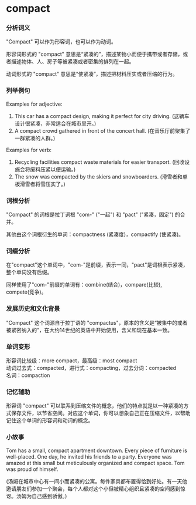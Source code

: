 # compact

### 分析词义

  

"Compact" 可以作为形容词，也可以作为动词。

  

形容词形式的 "compact" 意思是“紧凑的”，描述某物小而便于携带或者存储，或者描述物体、人、房子等被紧凑或者密集的排列在一起。

  

动词形式的 "compact" 意思是“使紧凑”，描述把材料压实或者压缩的行为。

  

### 列举例句

  

Examples for adjective:

  

1.  This car has a compact design, making it perfect for city driving. (这辆车设计很紧凑，非常适合在城市里开。)
2.  A compact crowd gathered in front of the concert hall. (在音乐厅前聚集了一群紧凑的人群。)

  

Examples for verb:

  

1.  Recycling facilities compact waste materials for easier transport. (回收设施会将废料压紧以便运输。)
2.  The snow was compacted by the skiers and snowboarders. (滑雪者和单板滑雪者将雪压实了。)

  

### 词根分析

  

"Compact" 的词根是拉丁词根 "com-" ("一起") 和 "pact" ("紧凑，固定") 的合并。

  

其他由这个词根衍生的单词：compactness (紧凑度)，compactify (使紧凑)。

  

### 词缀分析

  

在"compact"这个单词中，"com-"是前缀，表示一同，"pact"是词根表示紧凑，整个单词没有后缀。

  

同样使用了"com-"前缀的单词有：combine(结合)，compare(比较), compete(竞争)。

  

### 发展历史和文化背景

  

"Compact" 这个词源自于拉丁语的 "compactus"，原本的含义是“被集中的或者被紧密纳入的”，在大约14世纪的英语中开始使用，含义和现在基本一致。

  

### 单词变形

  

形容词比较级：more compact，最高级：most compact  
动词过去式：compacted，进行式：compacting，过去分词：compacted  
名词：compaction

  

### 记忆辅助

  

形容词 "compact" 可以联系到压缩文件的概念，他们的特点就是以一种紧凑的方式保存文件，以节省空间。对应这个单词，你可以想象自己正在压缩文件，以帮助记住这个单词的形容词和动词的概念。

  

### 小故事

  

Tom has a small, compact apartment downtown. Every piece of furniture is well-placed. One day, he invited his friends to a party. Everyone was amazed at this small but meticulously organized and compact space. Tom was proud of himself.

  

(汤姆在城市中心有一间小而紧凑的公寓。每件家具都布置得恰到好处。有一天他邀请朋友们参加一个聚会，每个人都对这个小但被精心组织且紧凑的空间感到惊讶。汤姆为自己感到骄傲。)
